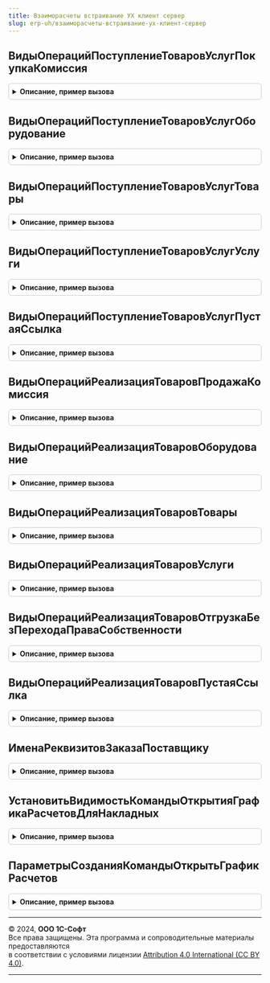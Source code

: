 ```yaml
---
title: Взаиморасчеты встраивание УХ клиент сервер
slug: erp-uh/взаиморасчеты-встраивание-ух-клиент-сервер
---
```



## ВидыОперацийПоступлениеТоваровУслугПокупкаКомиссия
<details style="margin: 1em 0; padding: 0.5em; border: 1px solid #ccc; border-radius: 6px;">

<summary style="font-weight: bold; cursor: pointer;">Описание, пример вызова</summary>

```bsl

Функция ВидыОперацийПоступлениеТоваровУслугПокупкаКомиссия() Экспорт
```

Пример вызова
```bsl
Результат = ВзаиморасчетыВстраиваниеУХКлиентСервер.ВидыОперацийПоступлениеТоваровУслугПокупкаКомиссия() 
```
</details>

## ВидыОперацийПоступлениеТоваровУслугОборудование
<details style="margin: 1em 0; padding: 0.5em; border: 1px solid #ccc; border-radius: 6px;">

<summary style="font-weight: bold; cursor: pointer;">Описание, пример вызова</summary>

```bsl

Функция ВидыОперацийПоступлениеТоваровУслугОборудование() Экспорт
```

Пример вызова
```bsl
Результат = ВзаиморасчетыВстраиваниеУХКлиентСервер.ВидыОперацийПоступлениеТоваровУслугОборудование() 
```
</details>

## ВидыОперацийПоступлениеТоваровУслугТовары
<details style="margin: 1em 0; padding: 0.5em; border: 1px solid #ccc; border-radius: 6px;">

<summary style="font-weight: bold; cursor: pointer;">Описание, пример вызова</summary>

```bsl

Функция ВидыОперацийПоступлениеТоваровУслугТовары() Экспорт
```

Пример вызова
```bsl
Результат = ВзаиморасчетыВстраиваниеУХКлиентСервер.ВидыОперацийПоступлениеТоваровУслугТовары() 
```
</details>

## ВидыОперацийПоступлениеТоваровУслугУслуги
<details style="margin: 1em 0; padding: 0.5em; border: 1px solid #ccc; border-radius: 6px;">

<summary style="font-weight: bold; cursor: pointer;">Описание, пример вызова</summary>

```bsl

Функция ВидыОперацийПоступлениеТоваровУслугУслуги() Экспорт
```

Пример вызова
```bsl
Результат = ВзаиморасчетыВстраиваниеУХКлиентСервер.ВидыОперацийПоступлениеТоваровУслугУслуги() 
```
</details>

## ВидыОперацийПоступлениеТоваровУслугПустаяСсылка
<details style="margin: 1em 0; padding: 0.5em; border: 1px solid #ccc; border-radius: 6px;">

<summary style="font-weight: bold; cursor: pointer;">Описание, пример вызова</summary>

```bsl

Функция ВидыОперацийПоступлениеТоваровУслугПустаяСсылка() Экспорт
```

Пример вызова
```bsl
Результат = ВзаиморасчетыВстраиваниеУХКлиентСервер.ВидыОперацийПоступлениеТоваровУслугПустаяСсылка() 
```
</details>

## ВидыОперацийРеализацияТоваровПродажаКомиссия
<details style="margin: 1em 0; padding: 0.5em; border: 1px solid #ccc; border-radius: 6px;">

<summary style="font-weight: bold; cursor: pointer;">Описание, пример вызова</summary>

```bsl

Функция ВидыОперацийРеализацияТоваровПродажаКомиссия() Экспорт
```

Пример вызова
```bsl
Результат = ВзаиморасчетыВстраиваниеУХКлиентСервер.ВидыОперацийРеализацияТоваровПродажаКомиссия() 
```
</details>

## ВидыОперацийРеализацияТоваровОборудование
<details style="margin: 1em 0; padding: 0.5em; border: 1px solid #ccc; border-radius: 6px;">

<summary style="font-weight: bold; cursor: pointer;">Описание, пример вызова</summary>

```bsl

Функция ВидыОперацийРеализацияТоваровОборудование() Экспорт
```

Пример вызова
```bsl
Результат = ВзаиморасчетыВстраиваниеУХКлиентСервер.ВидыОперацийРеализацияТоваровОборудование() 
```
</details>

## ВидыОперацийРеализацияТоваровТовары
<details style="margin: 1em 0; padding: 0.5em; border: 1px solid #ccc; border-radius: 6px;">

<summary style="font-weight: bold; cursor: pointer;">Описание, пример вызова</summary>

```bsl

Функция ВидыОперацийРеализацияТоваровТовары() Экспорт
```

Пример вызова
```bsl
Результат = ВзаиморасчетыВстраиваниеУХКлиентСервер.ВидыОперацийРеализацияТоваровТовары() 
```
</details>

## ВидыОперацийРеализацияТоваровУслуги
<details style="margin: 1em 0; padding: 0.5em; border: 1px solid #ccc; border-radius: 6px;">

<summary style="font-weight: bold; cursor: pointer;">Описание, пример вызова</summary>

```bsl

Функция ВидыОперацийРеализацияТоваровУслуги() Экспорт
```

Пример вызова
```bsl
Результат = ВзаиморасчетыВстраиваниеУХКлиентСервер.ВидыОперацийРеализацияТоваровУслуги() 
```
</details>

## ВидыОперацийРеализацияТоваровОтгрузкаБезПереходаПраваСобственности
<details style="margin: 1em 0; padding: 0.5em; border: 1px solid #ccc; border-radius: 6px;">

<summary style="font-weight: bold; cursor: pointer;">Описание, пример вызова</summary>

```bsl

Функция ВидыОперацийРеализацияТоваровОтгрузкаБезПереходаПраваСобственности() Экспорт
```

Пример вызова
```bsl
Результат = ВзаиморасчетыВстраиваниеУХКлиентСервер.ВидыОперацийРеализацияТоваровОтгрузкаБезПереходаПраваСобственности() 
```
</details>

## ВидыОперацийРеализацияТоваровПустаяСсылка
<details style="margin: 1em 0; padding: 0.5em; border: 1px solid #ccc; border-radius: 6px;">

<summary style="font-weight: bold; cursor: pointer;">Описание, пример вызова</summary>

```bsl

Функция ВидыОперацийРеализацияТоваровПустаяСсылка() Экспорт
```

Пример вызова
```bsl
Результат = ВзаиморасчетыВстраиваниеУХКлиентСервер.ВидыОперацийРеализацияТоваровПустаяСсылка() 
```
</details>

## ИменаРеквизитовЗаказаПоставщику
<details style="margin: 1em 0; padding: 0.5em; border: 1px solid #ccc; border-radius: 6px;">

<summary style="font-weight: bold; cursor: pointer;">Описание, пример вызова</summary>

```bsl

Функция ИменаРеквизитовЗаказаПоставщику() Экспорт
```

Пример вызова
```bsl
Результат = ВзаиморасчетыВстраиваниеУХКлиентСервер.ИменаРеквизитовЗаказаПоставщику() 
```
</details>

## УстановитьВидимостьКомандыОткрытияГрафикаРасчетовДляНакладных
<details style="margin: 1em 0; padding: 0.5em; border: 1px solid #ccc; border-radius: 6px;">

<summary style="font-weight: bold; cursor: pointer;">Описание, пример вызова</summary>

```bsl

Процедура УстановитьВидимостьКомандыОткрытияГрафикаРасчетовДляНакладных(Форма) Экспорт
```

Пример вызова
```bsl
ВзаиморасчетыВстраиваниеУХКлиентСервер.УстановитьВидимостьКомандыОткрытияГрафикаРасчетовДляНакладных(Форма) 
```
</details>

## ПараметрыСозданияКомандыОткрытьГрафикРасчетов
<details style="margin: 1em 0; padding: 0.5em; border: 1px solid #ccc; border-radius: 6px;">

<summary style="font-weight: bold; cursor: pointer;">Описание, пример вызова</summary>

```bsl

Функция ПараметрыСозданияКомандыОткрытьГрафикРасчетов() Экспорт
```

Пример вызова
```bsl
Результат = ВзаиморасчетыВстраиваниеУХКлиентСервер.ПараметрыСозданияКомандыОткрытьГрафикРасчетов() 
```
</details>

---

© 2024, **ООО 1С-Софт**  
Все права защищены. Эта программа и сопроводительные материалы предоставляются  
в соответствии с условиями лицензии [Attribution 4.0 International (CC BY 4.0)](https://creativecommons.org/licenses/by/4.0/legalcode).

---
